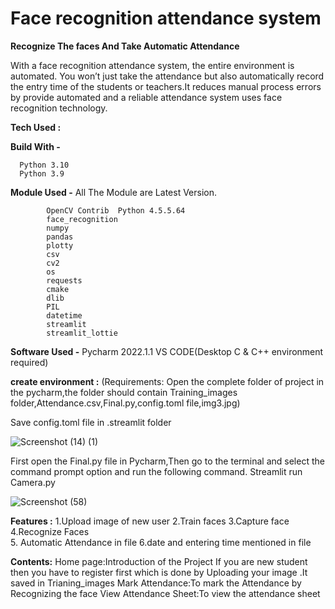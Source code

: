 
# Face recognition attendance system
__Recognize The faces And Take Automatic Attendance__




With a face recognition attendance system, the entire environment is automated. You won’t just take the attendance but also automatically record the entry time of the students or teachers.It reduces manual process errors by provide automated and a reliable attendance system uses face recognition technology.


__Tech Used :__

__Build With -__

      Python 3.10   
      Python 3.9


__Module Used -__
All The Module are Latest Version.

            OpenCV Contrib  Python 4.5.5.64
            face_recognition
            numpy
            pandas
            plotty
            csv
            cv2
            os
            requests
            cmake
            dlib
            PIL
            datetime
            streamlit
            streamlit_lottie

__Software Used -__
Pycharm 2022.1.1
VS CODE(Desktop C & C++ environment required)

__create environment :__
(Requirements: Open the complete folder of project in the pycharm,the folder should contain Training_images folder,Attendance.csv,Final.py,config.toml file,img3.jpg) 


Save config.toml file in .streamlit folder 

![Screenshot (14) (1)](https://user-images.githubusercontent.com/106415423/170852233-5ec81a1a-d435-44fd-b3a1-7423b36b82d0.png)

First open the Final.py file in Pycharm,Then go to the terminal and select the command prompt option and run the following command.
Streamlit run Camera.py

![Screenshot (58)](https://user-images.githubusercontent.com/106415423/170851810-b466c254-d173-4a64-8269-b8e5404ab6ab.png)

__Features :__
1.Upload image of new user
2.Train faces
3.Capture face
4.Recognize Faces  
5. Automatic Attendance in file
6.date and entering time mentioned in file

__Contents:__
Home page:Introduction of the Project
 If you are new student then you have to register first which is done by   Uploading your image  .It saved in Trianing_images 
Mark Attendance:To mark the Attendance by Recognizing the face
View Attendance Sheet:To view the attendance sheet






